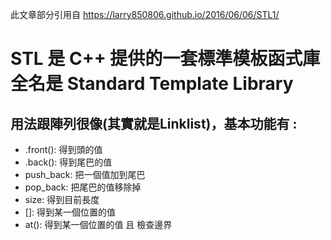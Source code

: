 此文章部分引用自 https://larry850806.github.io/2016/06/06/STL1/  
  
# STL 是 C++ 提供的一套標準模板函式庫全名是 Standard Template Library  
## 用法跟陣列很像(其實就是Linklist)，基本功能有 :  
- .front(): 得到頭的值
- .back(): 得到尾巴的值
- push_back: 把一個值加到尾巴  
- pop_back: 把尾巴的值移除掉  
- size: 得到目前長度  
- []: 得到某一個位置的值  
- at(): 得到某一個位置的值 且 檢查邊界